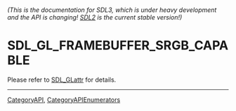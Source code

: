 ###### (This is the documentation for SDL3, which is under heavy development and the API is changing! [SDL2](https://wiki.libsdl.org/SDL2/) is the current stable version!)
# SDL_GL_FRAMEBUFFER_SRGB_CAPABLE

Please refer to [SDL_GLattr](SDL_GLattr) for details.

----
[CategoryAPI](CategoryAPI), [CategoryAPIEnumerators](CategoryAPIEnumerators)

